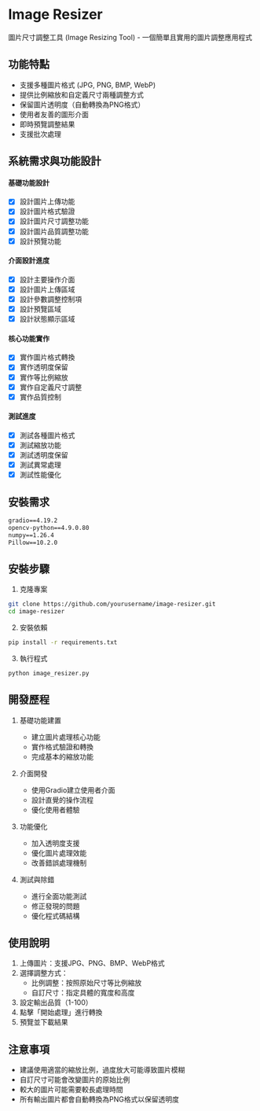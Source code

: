 # Image Resizer

圖片尺寸調整工具 (Image Resizing Tool) - 一個簡單且實用的圖片調整應用程式

## 功能特點

- 支援多種圖片格式 (JPG, PNG, BMP, WebP)
- 提供比例縮放和自定義尺寸兩種調整方式
- 保留圖片透明度（自動轉換為PNG格式）
- 使用者友善的圖形介面
- 即時預覽調整結果
- 支援批次處理

## 系統需求與功能設計
#### 基礎功能設計
- [x] 設計圖片上傳功能
- [x] 設計圖片格式驗證
- [x] 設計圖片尺寸調整功能
- [x] 設計圖片品質調整功能
- [x] 設計預覽功能

#### 介面設計進度
- [x] 設計主要操作介面
- [x] 設計圖片上傳區域
- [x] 設計參數調整控制項
- [x] 設計預覽區域
- [x] 設計狀態顯示區域

#### 核心功能實作
- [x] 實作圖片格式轉換
- [x] 實作透明度保留
- [x] 實作等比例縮放
- [x] 實作自定義尺寸調整
- [x] 實作品質控制

#### 測試進度
- [x] 測試各種圖片格式
- [x] 測試縮放功能
- [x] 測試透明度保留
- [x] 測試異常處理
- [x] 測試性能優化

## 安裝需求

```txt
gradio==4.19.2
opencv-python==4.9.0.80
numpy==1.26.4
Pillow==10.2.0
```

## 安裝步驟

1. 克隆專案
```bash
git clone https://github.com/yourusername/image-resizer.git
cd image-resizer
```

2. 安裝依賴
```bash
pip install -r requirements.txt
```

3. 執行程式
```bash
python image_resizer.py
```

## 開發歷程

1. 基礎功能建置
   - 建立圖片處理核心功能
   - 實作格式驗證和轉換
   - 完成基本的縮放功能

2. 介面開發
   - 使用Gradio建立使用者介面
   - 設計直覺的操作流程
   - 優化使用者體驗

3. 功能優化
   - 加入透明度支援
   - 優化圖片處理效能
   - 改善錯誤處理機制

4. 測試與除錯
   - 進行全面功能測試
   - 修正發現的問題
   - 優化程式碼結構

## 使用說明

1. 上傳圖片：支援JPG、PNG、BMP、WebP格式
2. 選擇調整方式：
   - 比例調整：按照原始尺寸等比例縮放
   - 自訂尺寸：指定具體的寬度和高度
3. 設定輸出品質（1-100）
4. 點擊「開始處理」進行轉換
5. 預覽並下載結果

## 注意事項

- 建議使用適當的縮放比例，過度放大可能導致圖片模糊
- 自訂尺寸可能會改變圖片的原始比例
- 較大的圖片可能需要較長處理時間
- 所有輸出圖片都會自動轉換為PNG格式以保留透明度
